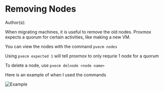 # Removing Nodes
Author(s):  

When migrating machines, it is useful to remove the old nodes.
Proxmox expects a quorum for certain activities, like making a new VM.

You can view the nodes with the command `pvecm nodes`

Using `pvecm expected 1` will tell proxmox to only requrie 1 node for a quorum

To delete a node, use `pvecm delnode <node name>`

Here is an example of when I used the commands

![Example](Images/removing_nodes.png)